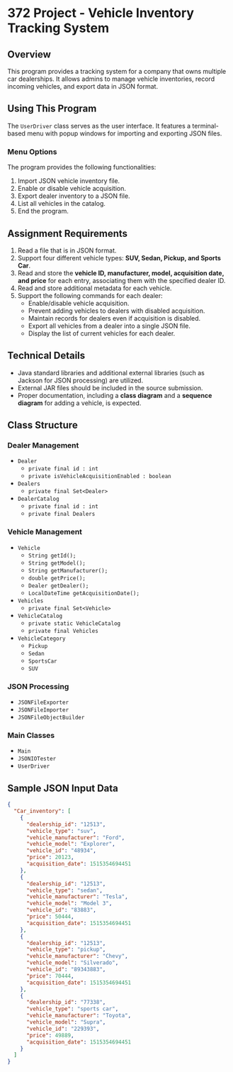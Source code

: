 # 372 Project - Vehicle Inventory Tracking System

## Overview
This program provides a tracking system for a company that owns multiple car dealerships. It allows admins to manage vehicle inventories, record incoming vehicles, and export data in JSON format.

## Using This Program
The `UserDriver` class serves as the user interface. It features a terminal-based menu with popup windows for importing and exporting JSON files.

### Menu Options
The program provides the following functionalities:
1. Import JSON vehicle inventory file.
2. Enable or disable vehicle acquisition.
3. Export dealer inventory to a JSON file.
4. List all vehicles in the catalog.
5. End the program.

## Assignment Requirements
1. Read a file that is in JSON format.
2. Support four different vehicle types: **SUV, Sedan, Pickup, and Sports Car**.
3. Read and store the **vehicle ID, manufacturer, model, acquisition date, and price** for each entry, associating them with the specified dealer ID.
4. Read and store additional metadata for each vehicle.
5. Support the following commands for each dealer:
   - Enable/disable vehicle acquisition.
   - Prevent adding vehicles to dealers with disabled acquisition.
   - Maintain records for dealers even if acquisition is disabled.
   - Export all vehicles from a dealer into a single JSON file.
   - Display the list of current vehicles for each dealer.

## Technical Details
- Java standard libraries and additional external libraries (such as Jackson for JSON processing) are utilized.
- External JAR files should be included in the source submission.
- Proper documentation, including a **class diagram** and a **sequence diagram** for adding a vehicle, is expected.

## Class Structure

### Dealer Management
- `Dealer`
  - `private final id : int`
  - `private isVehicleAcquisitionEnabled : boolean`
- `Dealers`
  - `private final Set<Dealer>`
- `DealerCatalog`
  - `private final id : int`
  - `private final Dealers`

### Vehicle Management
- `Vehicle`
  - `String getId();`
  - `String getModel();`
  - `String getManufacturer();`
  - `double getPrice();`
  - `Dealer getDealer();`
  - `LocalDateTime getAcquisitionDate();`
- `Vehicles`
  - `private final Set<Vehicle>`
- `VehicleCatalog`
  - `private static VehicleCatalog`
  - `private final Vehicles`
- `VehicleCategory`
  - `Pickup`
  - `Sedan`
  - `SportsCar`
  - `SUV`

### JSON Processing
- `JSONFileExporter`
- `JSONFileImporter`
- `JSONFileObjectBuilder`

### Main Classes
- `Main`
- `JSONIOTester`
- `UserDriver`

## Sample JSON Input Data
```json
{
  "Car_inventory": [
    {
      "dealership_id": "12513",
      "vehicle_type": "suv",
      "vehicle_manufacturer": "Ford",
      "vehicle_model": "Explorer",
      "vehicle_id": "48934",
      "price": 20123,
      "acquisition_date": 1515354694451
    },
    {
      "dealership_id": "12513",
      "vehicle_type": "sedan",
      "vehicle_manufacturer": "Tesla",
      "vehicle_model": "Model 3",
      "vehicle_id": "83883",
      "price": 50444,
      "acquisition_date": 1515354694451
    },
    {
      "dealership_id": "12513",
      "vehicle_type": "pickup",
      "vehicle_manufacturer": "Chevy",
      "vehicle_model": "Silverado",
      "vehicle_id": "89343883",
      "price": 70444,
      "acquisition_date": 1515354694451
    },
    {
      "dealership_id": "77338",
      "vehicle_type": "sports car",
      "vehicle_manufacturer": "Toyota",
      "vehicle_model": "Supra",
      "vehicle_id": "229393",
      "price": 49889,
      "acquisition_date": 1515354694451
    }
  ]
}
